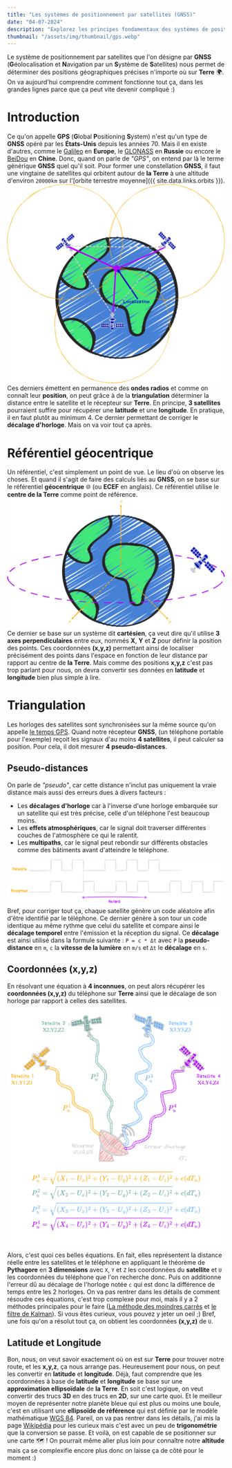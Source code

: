 ```yaml
---
title: "Les systèmes de positionnement par satellites (GNSS)"
date: "04-07-2024"
description: "Explorez les principes fondamentaux des systèmes de positionnement par satellites (GNSS) comme le GPS, et comprenez comment ils déterminent des positions géographiques précises"
thumbnail: "/assets/img/thumbnail/gps.webp"
---
```

Le système de positionnement par satellites que l'on désigne par **GNSS** (**G**éolocalisation et **N**avigation par un **S**ystème de **S**atellites) nous permet de déterminer des positions géographiques précises n'importe où sur **Terre** 🌍. 
On va aujourd'hui comprendre comment fonctionne tout ça, dans les grandes lignes parce que ça peut vite devenir compliqué :) 

# Introduction
Ce qu'on appelle **GPS** (**G**lobal **P**ositioning **S**ystem) n'est qu'un type de **GNSS** opéré par les **États-Unis** depuis les années 70. Mais il en existe d'autres, comme le [Galileo](https://fr.wikipedia.org/wiki/Galileo_(syst%C3%A8me_de_positionnement)) en **Europe**, le [GLONASS](https://fr.wikipedia.org/wiki/GLONASS) en **Russie** ou encore le [BeiDou](https://fr.wikipedia.org/wiki/Beidou) en **Chine**. 
Donc, quand on parle de *"GPS"*, on entend par là le terme générique **GNSS** quel qu'il soit.
Pour former une constellation **GNSS**, il faut une vingtaine de satellites qui orbitent autour de **la Terre** à une altitude d'environ `20000km` sur l'[orbite terrestre moyenne]({{ site.data.links.orbits }}). 
<br>
![Schema GPS](../../../assets/img/pages/space/satellite/gps/gps4.svg)
Ces derniers émettent en permanence des **ondes radios** et comme on connaît leur **position**, on peut grâce à de la **triangulation** déterminer la distance entre le satellite et le récepteur sur **Terre**. 
En principe, **3 satellites** pourraient suffire pour récupérer une **latitude** et une **longitude**. En pratique, il en faut plutôt au minimum 4. Ce dernier permettant de corriger le **décalage d'horloge**. Mais on va voir tout ça après.

#  Référentiel géocentrique
Un référentiel, c'est simplement un point de vue. Le lieu d'où on observe les choses. Et quand il s'agit de faire des calculs liés au **GNSS**, on se base sur le référentiel **géocentrique** 🌐 (ou **ECEF** en anglais).
Ce référentiel utilise le **centre de la Terre** comme point de référence.  
![Schema Référentiel géocentrique](../../../assets/img/pages/space/satellite/gps/gps1.svg)
Ce dernier se base sur un système dit **cartésien**, ça veut dire qu'il utilise **3 axes perpendiculaires** entre eux, nommés **X**, **Y** et **Z** pour définir la position des points. 
Ces coordonnées **(x,y,z)** permettant ainsi de localiser précisément des points dans l'espace en fonction de leur distance par rapport au centre de **la Terre**.
Mais comme des positions **x,y,z** c'est pas trop parlant pour nous, on devra convertir ses données en **latitude** et **longitude** bien plus simple à lire. 

#  Triangulation
Les horloges des satellites sont synchronisées sur la même source qu'on appelle [le temps GPS](https://fr.wikipedia.org/wiki/Synchronisation_GPS). Quand notre récepteur **GNSS**, (un téléphone portable pour l'exemple) reçoit les signaux d'au moins **4 satellites**, il peut calculer sa position. Pour cela, il doit mesurer **4 pseudo-distances**. 

## Pseudo-distances
On parle de *"pseudo"*, car cette distance n'inclut pas uniquement la vraie distance mais aussi des erreurs dues à divers facteurs :
- Les **décalages d'horloge** car à l'inverse d'une horloge embarquée sur un satellite qui est très précise, celle d'un téléphone l'est beaucoup moins.
- Les **effets atmosphériques**, car le signal doit traverser différentes couches de l'atmosphère ce qui le ralentit.
- Les **multipaths**, car le signal peut rebondir sur différents obstacles comme des bâtiments avant d'atteindre le téléphone.

![Schema décalage d'horloge](../../../assets/img/pages/space/satellite/gps/gps3.svg)
Bref, pour corriger tout ça, chaque satellite génère un code aléatoire afin d'être identifié par le téléphone. Ce dernier génère à son tour un code identique au même rythme que celui du satellite et compare ainsi le **décalage temporel** entre l'émission et la réception du signal. Ce **décalage** est ainsi utilisé dans la formule suivante : `P = c * Δt` avec `P` la **pseudo-distance** en `m`, `c` la **vitesse de la lumière** en `m/s` et `Δt` le **décalage** en `s`.

## Coordonnées (x,y,z)
En résolvant une équation à **4 inconnues**, on peut alors récupérer les **coordonnées (x,y,z)** du téléphone sur **Terre** ainsi que le décalage de son horloge par rapport à celles des satellites.
![Schema triangulation formules](../../../assets/img/pages/space/satellite/gps/gps2.svg)
Alors, c'est quoi ces belles équations. En fait, elles représentent la distance réelle entre les satellites et le téléphone en appliquant le théorème de **Pythagore** en **3 dimensions** avec `X`, `Y` et `Z` les coordonnées du **satellite** et `U` les coordonnées du téléphone que l'on recherche donc. 
Puis on additionne l'erreur dû au décalage de l'horloge notée `c` qui est donc la différence de temps entre les 2 horloges. 
On va pas rentrer dans les détails de comment résoudre ces équations, c'est trop complexe pour moi, mais il y a 2 méthodes principales pour le faire ([La méthode des moindres carrés](https://fr.wikipedia.org/wiki/M%C3%A9thode_des_moindres_carr%C3%A9s) et [le filtre de Kalman](https://fr.wikipedia.org/wiki/Filtre_de_Kalman)). Si vous êtes curieux, vous pouvez y jeter un oeil ;) 
Bref, une fois qu'on a résolut tout ça, on obtient les coordonnées **(x,y,z)** de `U`. 

## Latitude et Longitude
Bon, nous, on veut savoir exactement où on est sur **Terre** pour trouver notre route, et les **x,y,z**, ça nous arrange pas. Heureusement pour nous, on peut les convertir en **latitude** et **longitude**. 
Déjà, faut comprendre que les coordonnées à base de **latitude** et **longitude** se base sur une **approximation ellipsoïdale** de **la Terre**. En soit c'est logique, on veut convertir des trucs **3D** en des trucs en **2D**, sur une carte quoi. Et le meilleur moyen de représenter notre planète bleue qui est plus ou moins une boule, c'est en utilisant une **ellipsoïde de référence** qui est définie par le modèle mathématique [WGS 84](https://en.wikipedia.org/wiki/World_Geodetic_System#WGS_84).
Pareil, on va pas rentrer dans les détails, j'ai mis la page [Wikipédia](https://en.wikipedia.org/wiki/World_Geodetic_System#WGS_84) pour les curieux mais c'est avec un peu de **trigonométrie** que la conversion se passe. 
Et voilà, on est capable de se positionner sur une carte 🗺️ ! On pourrait même aller plus loin pour connaître notre **altitude** mais ça se complexifie encore plus donc on laisse ça de côté pour le moment :)